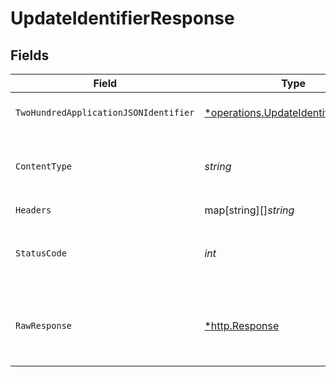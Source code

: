 # UpdateIdentifierResponse


## Fields

| Field                                                                                                  | Type                                                                                                   | Required                                                                                               | Description                                                                                            |
| ------------------------------------------------------------------------------------------------------ | ------------------------------------------------------------------------------------------------------ | ------------------------------------------------------------------------------------------------------ | ------------------------------------------------------------------------------------------------------ |
| `TwoHundredApplicationJSONIdentifier`                                                                  | [*operations.UpdateIdentifierIdentifier](../../../pkg/models/operations/updateidentifieridentifier.md) | :heavy_minus_sign:                                                                                     | The user identifier is updated.                                                                        |
| `ContentType`                                                                                          | *string*                                                                                               | :heavy_check_mark:                                                                                     | HTTP response content type for this operation                                                          |
| `Headers`                                                                                              | map[string][]*string*                                                                                  | :heavy_check_mark:                                                                                     | N/A                                                                                                    |
| `StatusCode`                                                                                           | *int*                                                                                                  | :heavy_check_mark:                                                                                     | HTTP response status code for this operation                                                           |
| `RawResponse`                                                                                          | [*http.Response](https://pkg.go.dev/net/http#Response)                                                 | :heavy_check_mark:                                                                                     | Raw HTTP response; suitable for custom response parsing                                                |
